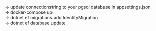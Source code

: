 -> update connectionstring to your pgsql database in appsettings.json </br>
-> docker-compose up</br>
-> dotnet ef migrations add IdentityMigration</br>
-> dotnet ef database update</br>
